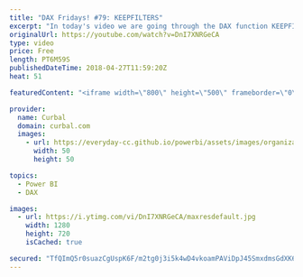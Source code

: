 ```yaml
---
title: "DAX Fridays! #79: KEEPFILTERS"
excerpt: "In today's video we are going through the DAX function KEEPFILTERS. KEEPFILTERS will remove the behaviour that CALCULATE has where it removes the filters available.  Looking for Part 1 video?  https://www.youtube.com/watch?v=ewjRItLlgG8  Download file here: https://curbal.com/blog/glossary/keepfilters-function-dax"
originalUrl: https://youtube.com/watch?v=DnI7XNRGeCA
type: video
price: Free
length: PT6M59S
publishedDateTime: 2018-04-27T11:59:20Z
heat: 51

featuredContent: "<iframe width=\"800\" height=\"500\" frameborder=\"0\" src=\"https://www.youtube.com/embed/DnI7XNRGeCA\" allow=\"accelerometer; autoplay; encrypted-media; gyroscope; picture-in-picture\" allowfullscreen></iframe>"

provider:
  name: Curbal
  domain: curbal.com
  images:
    - url: https://everyday-cc.github.io/powerbi/assets/images/organizations/curbal.com-50x50.jpg
      width: 50
      height: 50

topics:
  - Power BI
  - DAX

images:
  - url: https://i.ytimg.com/vi/DnI7XNRGeCA/maxresdefault.jpg
    width: 1280
    height: 720
    isCached: true

secured: "TfQImQ5r0suazCgUspK6F/m2tg0j3i5k4wD4vkoamPAViDpJ45SmxdmsGdXK6gyT5nOdY9mFQLvfhsfbCJT1qpojs42AVw8xhsSYluIynvnbhnxJt6Z7HCHK8HAxwyfhGzca0Zy43KaeTy1pLIHih57X1G6dHt9SmYqTjRcyDNAqkHJBsUGxlN9O58bprHs5XGiTAJe7dVuWY0s8wpJSGBV8QxKKtMMU9h8hjx9tes2jrgeGYHdHKhGui2rBR516WG/QKna1tawO6YSUNigmHsMf9dxFogARkCrde3cDG0ObLFpYDNYKt4lkvTGYT/FhiNSvKwwPIgdhdrdvEGYe+M6d5CojjL/Eo3gJ/iwRQDuuO9Xc7pc6ICIzgPb3CRYUTl5twUXjV5GKCSDGffn1EGehMiO8L9+B7UQH9XhCaEY=;xr4oP1zxhv26ITRGtEeP8Q=="
---
```


